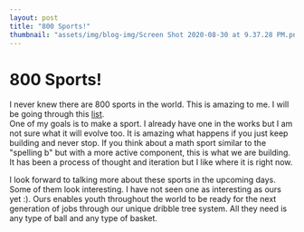 ```yaml
---
layout: post
title: "800 Sports!"
thumbnail: "assets/img/blog-img/Screen Shot 2020-08-30 at 9.37.28 PM.png"
---
```


# 800 Sports!


I never knew there are 800 sports in the world.  This is amazing to me.  I will be going through this [list](https://www.topendsports.com/sport/list/index.htm).  
One of my goals is to make a sport.  I already have one in the works but I am not sure what it will evolve too.  It is amazing what happens if you just keep building and never stop.  If you think about a math sport similar to the "spelling b" but with a more active component, this is what we are building.  It has been a process of thought and iteration but I like where it is right now. 

I look forward to talking more about these sports in the upcoming days.  Some of them look interesting.  I have not seen one as interesting as ours yet :). 
Ours enables youth throughout the world to be ready for the next generation of jobs through our unique dribble tree system.  All they need is any type of ball and any type of basket.
